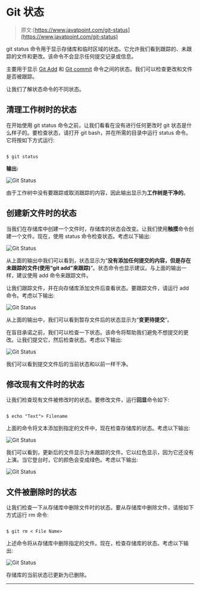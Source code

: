 # Git 状态

> 原文:[https://www.javatpoint.com/git-status](https://www.javatpoint.com/git-status)

git status 命令用于显示存储库和临时区域的状态。它允许我们看到跟踪的、未跟踪的文件和更改。该命令不会显示任何提交记录或信息。

主要用于显示 [Git Add](https://www.javatpoint.com/git-add) 和 [Git commit](https://www.javatpoint.com/git-commit) 命令之间的状态。我们可以检查更改和文件是否被跟踪。

让我们了解状态命令的不同状态。

## 清理工作树时的状态

在开始使用 git status 命令之前，让我们看看在没有进行任何更改时 git 状态是什么样子的。要检查状态，请打开 git bash，并在所需的目录中运行 status 命令。它将按如下方式运行:

```

$ git status

```

**输出:**

![Git Status](../Images/3c49d5357a2ccad11b554eaf491b31f6.png)

由于工作树中没有要跟踪或取消跟踪的内容，因此输出显示为**工作树是干净的**。

## 创建新文件时的状态

当我们在存储库中创建一个文件时，存储库的状态会改变。让我们使用**触摸**命令创建一个文件。现在，使用 status 命令检查状态。考虑以下输出:

![Git Status](../Images/80aa9e2ac204b5306b90fcc06a44d997.png)

从上面的输出中我们可以看到，状态显示为“**没有添加任何提交的内容，但是存在未跟踪的文件(使用“git add”来跟踪)**”。状态命令也显示建议。与上面的输出一样，建议使用 add 命令来跟踪文件。

让我们跟踪文件，并在向存储库添加文件后查看状态。要跟踪文件，请运行 add 命令。考虑以下输出:

![Git Status](../Images/c90ee45a8a77ea55b070d6bf1d525bfe.png)

从上面的输出中，我们可以看到暂存文件后的状态显示为“**变更待提交**”。

在盲目承诺之前，我们可以检查一下状态。该命令将帮助我们避免不想提交的更改。让我们提交它，然后检查状态。考虑以下输出:

![Git Status](../Images/d5c0cfde161051929082f8843cb4298b.png)

我们可以看到提交文件后的当前状态和以前一样干净。

## 修改现有文件时的状态

让我们检查现有文件被修改时的状态。要修改文件，运行**回显**命令如下:

```

$ echo "Text"> Filename

```

上面的命令将文本添加到指定的文件中，现在检查存储库的状态。考虑以下输出:

![Git Status](../Images/4512c1d35c31cc995c4e6afe54cb262c.png)

我们可以看到，更新后的文件显示为未跟踪的文件。它以红色显示，因为它还没有上演。当它登台时，它的颜色会变成绿色。考虑以下输出:

![Git Status](../Images/a401c1b9a51ec4a762f58a8c3e2426fd.png)

## 文件被删除时的状态

让我们检查一下从存储库中删除文件时的状态。要从存储库中删除文件，请按如下方式运行 rm 命令:

```

$ git rm < File Name>

```

上述命令将从存储库中删除指定的文件。现在，检查存储库的状态。考虑以下输出:

![Git Status](../Images/64829c0c674eb99ab814d240c9e25a68.png)

存储库的当前状态已更新为已删除。

* * *